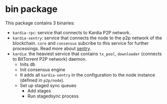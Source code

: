 # bin package
This package contains 3 binaries:
- `kardia-rpc`: service that connects to Kardia P2P network.
- `kardia-sentry`: service that connects the node to the p2p network of the blockchain. `core` and  `consensus` subcribe to this service for further processings. Read more about [sentry](../packages/sentry/README.md).
- `kardia`: the heaviest service that contains `tx_pool`, `downloader` (connects to BitTorrent P2P network) daemon.
  - Inits db
  - Init consensus engine
  - It adds all `kardia-sentry` in the configuration to the node instance (defined in `p2p/node`).
  - Set up staged sync queues
    - Add stages
    - Run stagedsync process